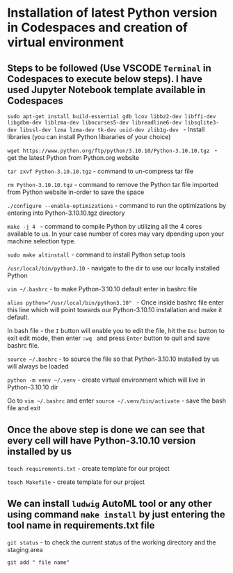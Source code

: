 # Installation of latest Python version in Codespaces and creation of virtual environment
## Steps to be followed (Use VSCODE ```Terminal``` in Codespaces to execute below steps). I have used Jupyter Notebook template available in Codespaces

```sudo apt-get install build-essential gdb lcov libbz2-dev libffi-dev libgdbm-dev liblzma-dev libncurses5-dev libreadline6-dev libsqlite3-dev libssl-dev lzma lzma-dev tk-dev uuid-dev zlib1g-dev ```  - Install libraries (you can install Python libararies of your choice)

```wget https://www.python.org/ftp/python/3.10.10/Python-3.10.10.tgz ``` - get the latest Python from Python.org website

```tar zxvf Python-3.10.10.tgz``` - command to un-compress tar file

```rm Python-3.10.10.tgz``` - command to remove the Python tar file imported from Python website in-order to save the space

```./configure --enable-optimizations``` - command to run the optimizations by entering into Python-3.10.10.tgz directory

```make -j 4 ``` - command to compile Python by utilizing all the 4 cores available to us. In your case number of cores may vary dpending upon your machine selection type.

```sudo make altinstall``` - command to install Python setup tools

```/usr/local/bin/python3.10``` - navigate to the dir to use our locally installed Python

```vim ~/.bashrc``` - to make Python-3.10.10 default enter in bashrc file 

```alias python="/usr/local/bin/python3.10" ``` - Once inside bashrc file enter this line which will point towards our Python-3.10.10 installation and make it default.


In bash file - the ```I``` button will enable you to edit the file, hit the ```Esc``` button to exit edit mode, then enter ```:wq ``` and press ```Enter``` button to quit and save bashrc file.


```source ~/.bashrc``` - to source the file so that Python-3.10.10 installed by us will always be loaded

```python -m venv ~/.venv``` - create virtual environment which will live in Python-3.10.10 dir

Go to  ```vim ~/.bashrc```  and enter  ```source ~/.venv/bin/activate``` - save the bash file and exit

## Once the above step is done we can see that every cell will have Python-3.10.10 version installed by us

```touch requirements.txt``` - create template for our project

```touch Makefile``` - create template for our project

## We can install ```ludwig``` AutoML tool or any other using command ```make install``` by just entering the tool name in requirements.txt file

```git status``` - to check the current status of the working directory and the staging area

```git add " file name" ```


